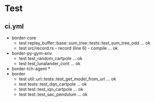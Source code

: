 # Test

## ci.yml

* border-core
  * test replay_buffer::base::sum_tree::tests::test_sum_tree_odd ... ok
  * test src/record.rs - record (line 6) - compile ... ok
* border-py-gym-env
  * test test_random_cartpole ... ok
  * test test_lunalander_cont ... ok
* border-tch-agent
  * 
* border
  * test util::url::tests::test_get_model_from_url ... ok
  * test tests::test_dqn_cartpole ... ok
  * test test::test_iqn_cartpole ... ok
  * test test::test_sac_pendulum ... ok
